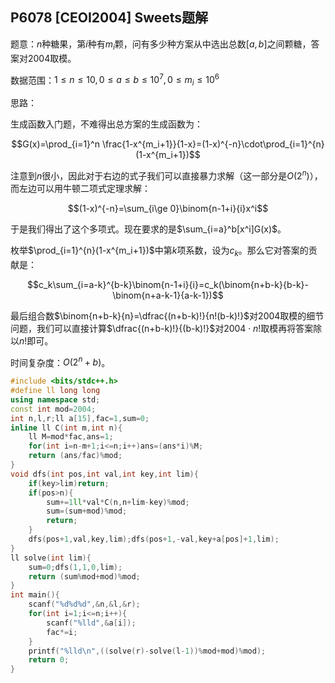 ## P6078 [CEOI2004] Sweets题解

题意：$n$种糖果，第$i$种有$m_i$颗，问有多少种方案从中选出总数$[a,b]$之间颗糖，答案对$2004$取模。

数据范围：$1\le n\le 10,0\le a\le b\le 10^7,0\le m_i\le 10^6$

思路：

生成函数入门题，不难得出总方案的生成函数为：

$$G(x)=\prod_{i=1}^n \frac{1-x^{m_i+1}}{1-x}=(1-x)^{-n}\cdot\prod_{i=1}^{n}(1-x^{m_i+1})$$

注意到$n$很小，因此对于右边的式子我们可以直接暴力求解（这一部分是$O(2^n)$），而左边可以用牛顿二项式定理求解：

$$(1-x)^{-n}=\sum_{i\ge 0}\binom{n-1+i}{i}x^i$$

于是我们得出了这个多项式。现在要求的是$\sum_{i=a}^b[x^i]G(x)$。

枚举$\prod_{i=1}^{n}(1-x^{m_i+1})$中第$k$项系数，设为$c_k$。那么它对答案的贡献是：

$$c_k\sum_{i=a-k}^{b-k}\binom{n-1+i}{i}=c_k(\binom{n+b-k}{b-k}-\binom{n+a-k-1}{a-k-1})$$

最后组合数$\binom{n+b-k}{n}=\dfrac{(n+b-k)!}{n!(b-k)!}$对$2004$取模的细节问题，我们可以直接计算$\dfrac{(n+b-k)!}{(b-k)!}$对$2004\cdot n!$取模再将答案除以$n!$即可。

时间复杂度：$O(2^n+b)$。

```cpp
#include <bits/stdc++.h>
#define ll long long
using namespace std;
const int mod=2004;
int n,l,r;ll a[15],fac=1,sum=0;
inline ll C(int m,int n){
    ll M=mod*fac,ans=1;
    for(int i=n-m+1;i<=n;i++)ans=(ans*i)%M;
    return (ans/fac)%mod;
}
void dfs(int pos,int val,int key,int lim){
    if(key>lim)return;
    if(pos>n){
        sum+=1ll*val*C(n,n+lim-key)%mod;
        sum=(sum+mod)%mod;
        return;
    }
    dfs(pos+1,val,key,lim);dfs(pos+1,-val,key+a[pos]+1,lim);
}
ll solve(int lim){
    sum=0;dfs(1,1,0,lim);
    return (sum%mod+mod)%mod;
}
int main(){
    scanf("%d%d%d",&n,&l,&r);
    for(int i=1;i<=n;i++){
        scanf("%lld",&a[i]);
        fac*=i;
    }
    printf("%lld\n",((solve(r)-solve(l-1))%mod+mod)%mod);
    return 0;
}
```





